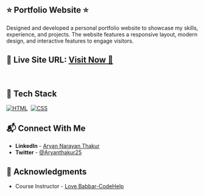 ## ⭐ Portfolio Website ⭐

Designed and developed a personal portfolio website to showcase my skills, experience, and projects. The website features a responsive layout, modern design, and 
interactive features to engage visitors.

## 📌 **Live Site URL:** <a href="https://aryant.netlify.app/">**Visit Now** 🚀</a>

<br>

## 📌 Tech Stack

[![HTML](https://img.shields.io/badge/html5%20-%23E34F26.svg?&style=for-the-badge&logo=html5&logoColor=white)](https://github.com/Indra-S)&nbsp;
[![CSS](https://img.shields.io/badge/css3%20-%231572B6.svg?&style=for-the-badge&logo=css3&logoColor=white)](https://github.com/Indra-S)&nbsp; 
<br>

## 📬 Connect With Me

- **LinkedIn** - [Aryan Narayan Thakur](https://www.linkedin.com/in/aryan-narayan-thakur-94106a252/)
- **Twitter** - [@Aryanthakur25](https://twitter.com/Aryanthakur25)

## 📌 Acknowledgments

- Course Instructor - [Love Babbar-CodeHelp](https://www.linkedin.com/in/love-babbar-38ab2887/)

